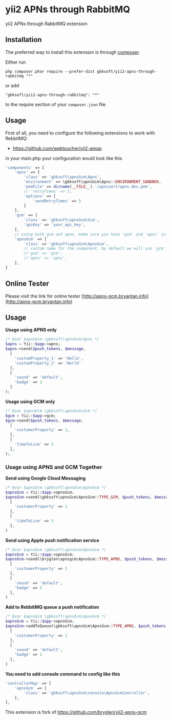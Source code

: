 yii2 APNs through RabbitMQ
==========================
yii2 APNs through RabbitMQ extension

Installation
------------

The preferred way to install this extension is through [composer](http://getcomposer.org/download/).

Either run

```
php composer.phar require --prefer-dist gbksoft/yii2-apns-through-rabbitmq "*"
```

or add

```
"gbksoft/yii2-apns-through-rabbitmq": "*"
```

to the require section of your `composer.json` file.


Usage
-----

First of all, you need to configure the following extensions to work with RebbitMQ:
  - https://github.com/webtoucher/yii2-amqp

in your main.php your configuration would look like this

```php
'components' => [
	'apns' => [
		'class' => 'gbksoft\apnsGcm\Apns',
		'environment' => \gbksoft\apnsGcm\Apns::ENVIRONMENT_SANDBOX,
		'pemFile' => dirname(__FILE__).'/apnssert/apns-dev.pem',
		// 'retryTimes' => 3,
		'options' => [
			'sendRetryTimes' => 5
		]
	],
	'gcm' => [
		'class' => 'gbksoft\apnsGcm\Gcm',
		'apiKey' => 'your_api_key',
	],
	// using both gcm and apns, make sure you have 'gcm' and 'apns' in your component
	'apnsGcm' => [
		'class' => 'gbksoft\apnsGcm\ApnsGcm',
		// custom name for the component, by default we will use 'gcm' and 'apns'
		//'gcm' => 'gcm',
		//'apns' => 'apns',
	],
]
```

Online Tester
-------------
Please visit the link for online tester [http://apns-gcm.bryantan.info](http://apns-gcm.bryantan.info)

Usage
-----

**Usage using APNS only**

```php
/* @var $apnsGcm \gbksoft\apnsGcm\Apns */
$apns = Yii::$app->apns;
$apns->send($push_tokens, $message,
  [
    'customProperty_1' => 'Hello',
    'customProperty_2' => 'World'
  ],
  [
    'sound' => 'default',
    'badge' => 1
  ]
);
```

**Usage using GCM only**

```php
/* @var $apnsGcm \gbksoft\apnsGcm\Gcm */
$gcm = Yii::$app->gcm;
$gcm->send($push_tokens, $message,
  [
    'customerProperty' => 1,
  ],
  [
    'timeToLive' => 3
  ],
);
```

### Usage using APNS and GCM Together

**Send using Google Cloud Messaging**

```php
/* @var $apnsGcm \gbksoft\apnsGcm\ApnsGcm */
$apnsGcm = Yii::$app->apnsGcm;
$apnsGcm->send(\gbksoft\apnsGcm\ApnsGcm::TYPE_GCM, $push_tokens, $message,
  [
    'customerProperty' => 1
  ],
  [
    'timeToLive' => 3
  ],
)
```

**Send using Apple push notification service**

```php
/* @var $apnsGcm \gbksoft\apnsGcm\ApnsGcm */
$apnsGcm = Yii::$app->apnsGcm;
$apnsGcm->send(\bryglen\apnsgcm\ApnsGcm::TYPE_APNS, $push_tokens, $message,
  [
    'customerProperty' => 1
  ],
  [
    'sound' => 'default',
  	'badge' => 1
  ],
)
```

**Add to RebbitMQ queue a push notification**

```php
/* @var $apnsGcm \gbksoft\apnsGcm\ApnsGcm */
$apnsGcm = Yii::$app->apnsGcm;
$apnsGcm->addToQueue(\gbksoft\apnsGcm\ApnsGcm::TYPE_APNS, $push_tokens, $message,
  [
    'customerProperty' => 1
  ],
  [
    'sound' => 'default',
  	'badge' => 1
  ],
)
```

**You need to add console command to config like this**

```php
'controllerMap' => [
    'apnsGcm' => [
        'class' => 'gbksoft\apnsGcm\console\ApnsGcmController',
    ],
],
```

This extension is fork of https://github.com/bryglen/yii2-apns-gcm